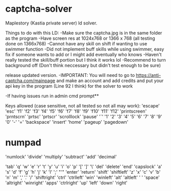 # captcha-solver
Maplestory (Kastia private server) ld solver. 


Things to do with this LD:
 -Make sure the captcha.jpg is in the same folder as the program
 -Have screen res at 1024x768 or 1366 x 768 (all testing done on 1366x768)
 -Cannot have any skill on shift if wanting to use swimmer function
 -Did not implement buff skills while using swimmer, easy fix if someone wants to add
  or I might add eventually who knows
 -Haven't really tested the skill/buff portion but I think it works lol
 -Recommend to turn background off (Don't think neccessary but didn't test enough to be sure)

 release updated version.
 -IMPORTANT: You will need to go to https://anti-captcha.com/mainpage and make an account
 and add credits and put your api key in the program (Line 92 I think) for the solver to work


 -If having issues run in admin cmd prompt**


 Keys allowed (case sensitive, not all tested so not all may work):
 'escape'
 'esc'
 'f1'
 'f2'
 'f3'
 'f4'
 'f5'
 'f6'
 'f7'
 'f8'
 'f9'
 'f10'
 'f11'
 'f12'
 'printscreen'
 'prntscrn'
 'prtsc'
 'prtscr'
 'scrolllock'
 'pause'
 '`'
 '1'
 '2'
 '3'
 '4'
 '5'
 '6'
 '7'
 '8'
 '9'
 '0'
 '-'
 '='
 'backspace'
 'insert'
 'home'
 'pageup'
 'pagedown'

 # numpad
 'numlock'
 'divide'
 'multiply'
 'subtract'
 'add'
 'decimal'

 'tab'
 'q'
 'w'
 'e'
 'r'
 't'
 'y'
 'u'
 'i'
 'o'
 'p'
 '['
 ']'
 '\\'
 'del'
 'delete'
 'end'
 'capslock'
 'a'
 's'
 'd'
 'f'
 'g'
 'h'
 'j'
 'k'
 'l'
 ';'
 "'"
 'enter'
 'return'
 'shift'
 'shiftleft'
 'z'
 'x'
 'c'
 'v'
 'b'
 'n'
 'm'
 ','
 '.'
 '/'
 'shiftright'
 'ctrl'
 'ctrlleft'
 'win'
 'winleft'
 'alt'
 'altleft'
 ' '
 'space'
 'altright'
 'winright'
 'apps'
 'ctrlright'
 'up'
 'left'
 'down'
 'right'
